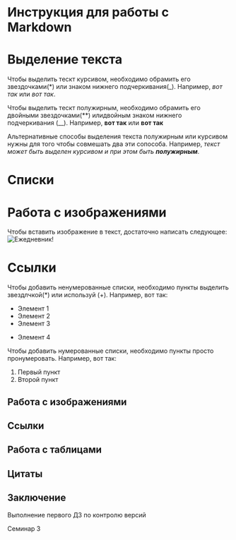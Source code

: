 # Инструкция для работы c Markdown

# Выделение текста

Чтобы выделить тескт курсивом, необходимо обрамить его звездочками(*) или знаком нижнего подчеркивания(_). Например, *вот так* или _вот так_.

Чтобы выделить тескт полужирным, необходимо обрамить его двойными звездочками(**) илидвойным знаком нижнего подчеркивания (__). Например, **вот так** или __вот так__

Альтернативные способы выделения текста полужирным или курсивом нужны для того чтобы совмешать два эти сопособа. Например, _текст может быть выделен курсивом и при этом быть **полужирным**_.

# Списки

# Работа с изображениями

Чтобы вставить изображение в текст, достаточно написать следующее:
![Ежедневник!](1.jpg)

# Ссылки
Чтобы добавить ненумерованные списки, необходимо пункты выделить звездлчкой(*) или используй (+).
Например, вот так:
* Элемент 1
* Элемент 2
* Элемент 3
+ Элемент 4

Чтобы добавить нумерованные списки, необходимо пункты просто пронумеровать.
Например, вот так:
1. Первый пункт
2. Второй пункт

## Работа с изображениями

## Ссылки

## Работа с таблицами

## Цитаты

## Заключение

Выполнение первого ДЗ по контролю версий

Семинар 3

